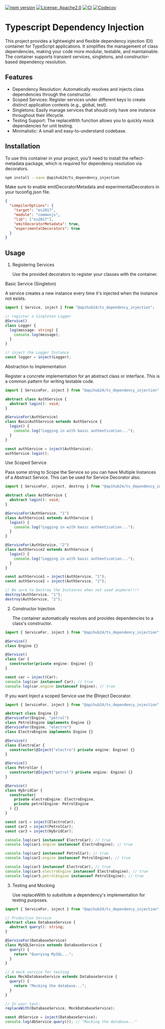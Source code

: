 [![npm version](https://badge.fury.io/js/@apihub24%2Fts_dependency_injection.svg?icon=si%3Anpm)](https://badge.fury.io/js/@apihub24%2Fts_dependency_injection)
[![License: Apache2.0](https://img.shields.io/badge/License-Apache2.0-green.svg)](https://opensource.org/licenses/Apache2.0)
[![CI](https://github.com/codeus-node/apihub24_ts_dependency_injection/actions/workflows/ci.yml/badge.svg)](https://github.com/codeus-node/apihub24_ts_dependency_injection/actions/workflows/ci.yml)
[![Codecov](https://codecov.io/gh/codeus-node/apihub24_ts_dependency_injection/branch/main/graph/badge.svg)](https://codecov.io/gh/codeus-node/apihub24_ts_dependency_injection)

# Typescript Dependency Injection

This project provides a lightweight and flexible dependency injection (DI) container for TypeScript applications. It simplifies the management of class dependencies, making your code more modular, testable, and maintainable. The container supports transient services, singletons, and constructor-based dependency resolution.

## Features

- Dependency Resolution: Automatically resolves and injects class dependencies through the constructor.
- Scoped Services: Register services under different keys to create distinct application contexts (e.g., global, test).
- Singletons: Easily manage services that should only have one instance throughout their lifecycle.
- Testing Support: The replaceWith function allows you to quickly mock dependencies for unit testing.
- Minimalistic: A small and easy-to-understand codebase.

## Installation

To use this container in your project, you'll need to install the reflect-metadata package, which is required for dependency resolution via decorators.

```bash
npm install --save @apihub24/ts_dependency_injection
```

Make sure to enable emitDecoratorMetadata and experimentalDecorators in your tsconfig.json file.

```json
{
  "compilerOptions": {
    "target": "es2017",
    "module": "commonjs",
    "lib": ["es2017"],
    "emitDecoratorMetadata": true,
    "experimentalDecorators": true
  }
}
```

## Usage

1. Registering Services

   Use the provided decorators to register your classes with the container.

Basic Service (Singleton)

A service creates a new instance every time it's injected when the instance not exists.

```ts
import { Service, inject } from "@apihub24/ts_dependency_injection";

// register a Singleton Logger
@Service()
class Logger {
  log(message: string) {
    console.log(message);
  }
}

// inject the Logger Instance
const logger = inject(Logger);
```

Abstraction to Implementation

Register a concrete implementation for an abstract class or interface. This is a common pattern for writing testable code.

```ts
import { ServiceFor, inject } from "@apihub24/ts_dependency_injection";

abstract class AuthService {
  abstract login(): void;
}

@ServiceFor(AuthService)
class BasicAuthService extends AuthService {
  login() {
    console.log("Logging in with basic authentication...");
  }
}

const authService = inject(AuthService);
authService.login();
```

Use Scoped Service

Pass some string to Scope the Service so you can have Multiple Instances of a Abstract Service. This can be used for Service Decorator also.

```ts
import { ServiceFor, inject, destroy } from "@apihub24/ts_dependency_injection";

abstract class AuthService {
  abstract login(): void;
}

@ServiceFor(AuthService, "1")
class AuthService1 extends AuthService {
  login() {
    console.log("Logging in with basic authentication...");
  }
}

@ServiceFor(AuthService, "2")
class AuthService2 extends AuthService {
  login() {
    console.log("Logging in with basic authentication...");
  }
}

const authService1 = inject(AuthService, "1");
const authService2 = inject(AuthService, "2");

// Be sure to Destroy the Instances when not used anymore!!!!
destroy(AuthService, "1");
destroy(AuthService, "2");
```

2. Constructor Injection

   The container automatically resolves and provides dependencies to a class's constructor.

```ts
import { ServiceFor, inject } from "@apihub24/ts_dependency_injection";

@Service()
class Engine {}

@Service()
class Car {
  constructor(private engine: Engine) {}
}

const car = inject(Car);
console.log(car instanceof Car); // true
console.log(car.engine instanceof Engine); // true
```

If you want Inject a scoped Service use the @Inject Decorator.

```ts
import { ServiceFor, inject } from "@apihub24/ts_dependency_injection";

abstract class Engine {}
@ServiceFor(Engine, "petrol")
class PetrolEngine implements Engine {}
@ServiceFor(Engine, "electro")
class ElectroEngine implements Engine {}

@Service()
class ElectroCar {
  constructor(@Inject("electro") private engine: Engine) {}
}

@Service()
class PetrolCar {
  constructor(@Inject("petrol") private engine: Engine) {}
}

@Service()
class HybridCar {
  constructor(
    private electroEngine: ElectroEngine,
    private petrolEngine: PetrolEngine
  ) {}
}

const car1 = inject(ElectroCar);
const car2 = inject(PetrolCar);
const car3 = inject(HybridCar);

console.log(car1 instanceof ElectroCar); // true
console.log(car1.engine instanceof ElectroEngine); // true

console.log(car2 instanceof PetrolCar); // true
console.log(car2.engine instanceof PetrolEngine); // true

console.log(car3 instanceof ElectroCar); // true
console.log(car3.electroEngine instanceof ElectroEngine); // true
console.log(car3.petrolEngine instanceof PetrolEngine); // true
```

3. Testing and Mocking

   Use replaceWith to substitute a dependency's implementation for testing purposes.

```ts
import { ServiceFor, inject } from "@apihub24/ts_dependency_injection";

// Production Service
abstract class DatabaseService {
  abstract query(): string;
}

@ServiceFor(DatabaseService)
class MySQLService extends DatabaseService {
  query() {
    return "Querying MySQL...";
  }
}

// A mock service for testing
class MockDatabaseService extends DatabaseService {
  query() {
    return "Mocking the database...";
  }
}

// In your test:
replaceWith(DatabaseService, MockDatabaseService);

const dbService = inject(DatabaseService);
console.log(dbService.query()); // "Mocking the database..."
```
